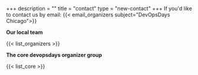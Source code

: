 +++
description = ""
title = "contact"
type = "new-contact"
+++
If you'd like to contact us by email: {{< email_organizers subject="DevOpsDays Chicago">}}

**Our local team**

{{< list_organizers >}}

**The core devopsdays organizer group**

{{< list_core >}}